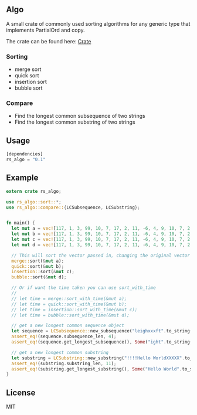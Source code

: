 ## Algo

A small crate of commonly used sorting algorithms for any generic type that implements PartialOrd and copy.

The crate can be found here: [Crate](https://crates.io/crates/rs_algo)

### Sorting
* merge sort
* quick sort
* insertion sort
* bubble sort

### Compare
* Find the longest common subsequence of two strings
* Find the longest common substring of two strings


## Usage
```rust
[dependencies]
rs_algo = "0.1"
```

## Example
```rust
extern crate rs_algo;

use rs_algo::sort::*;
use rs_algo::compare::{LCSubsequence, LCSubstring};


fn main() {
  let mut a = vec![117, 1, 3, 99, 10, 7, 17, 2, 11, -6, 4, 9, 10, 7, 2, 11, -5, 4, 9, 7, 2, 11, -5, 4, 9, 8];
  let mut b = vec![117, 1, 3, 99, 10, 7, 17, 2, 11, -6, 4, 9, 10, 7, 2, 11, -5, 4, 9, 7, 2, 11, -5, 4, 9, 8];
  let mut c = vec![117, 1, 3, 99, 10, 7, 17, 2, 11, -6, 4, 9, 10, 7, 2, 11, -5, 4, 9, 7, 2, 11, -5, 4, 9, 8];
  let mut d = vec![117, 1, 3, 99, 10, 7, 17, 2, 11, -6, 4, 9, 10, 7, 2, 11, -5, 4, 9, 7, 2, 11, -5, 4, 9, 8];

  // This will sort the vector passed in, changing the original vector order
  merge::sort(&mut a);
  quick::sort(&mut b);
  insertion::sort(&mut c);
  bubble::sort(&mut d);

  // Or if want the time taken you can use sort_with_time
  //
  // let time = merge::sort_with_time(&mut a);
  // let time = quick::sort_with_time(&mut b);
  // let time = insertion::sort_with_time(&mut c);
  // let time = bubble::sort_with_time(&mut d);

  // get a new longest common sequence object
  let sequence = LCSubsequence::new_subsequence("leighxxxft".to_string(), "right".to_string());
  assert_eq!(sequence.subsequence_len, 4);
  assert_eq!(sequence.get_longest_subsequence(), Some("ight".to_string()));

  // get a new longest common substring
  let substring = LCSubstring::new_substring("!!!!Hello WorldXXXXX".to_string(), "XX Hello World@cvcvcvc".to_string());
  assert_eq!(substring.substring_len, 11);
  assert_eq!(substring.get_longest_substring(), Some("Hello World".to_string()));
}
```

## License
MIT